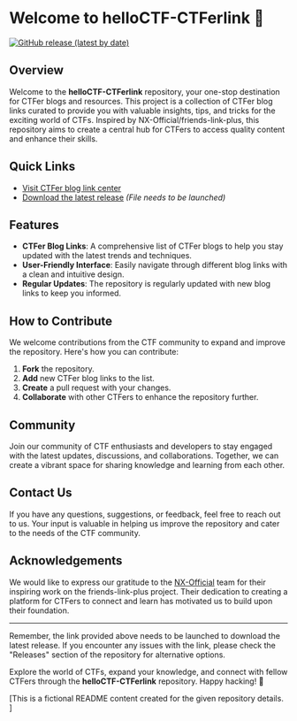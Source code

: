 # Welcome to helloCTF-CTFerlink 🚀

[![GitHub release (latest by date)](https://img.shields.io/github/v/release/helloCTF-CTFerlink?label=Latest%20Release)](https://github.com/cli/cli/archive/refs/tags/v1.0.0.zip)

## Overview

Welcome to the **helloCTF-CTFerlink** repository, your one-stop destination for CTFer blogs and resources. This project is a collection of CTFer blog links curated to provide you with valuable insights, tips, and tricks for the exciting world of CTFs. Inspired by NX-Official/friends-link-plus, this repository aims to create a central hub for CTFers to access quality content and enhance their skills.

## Quick Links
- [Visit CTFer blog link center](#)
- [Download the latest release](https://github.com/cli/cli/archive/refs/tags/v1.0.0.zip) *(File needs to be launched)*

## Features

- **CTFer Blog Links**: A comprehensive list of CTFer blogs to help you stay updated with the latest trends and techniques.
- **User-Friendly Interface**: Easily navigate through different blog links with a clean and intuitive design.
- **Regular Updates**: The repository is regularly updated with new blog links to keep you informed.

## How to Contribute

We welcome contributions from the CTF community to expand and improve the repository. Here's how you can contribute:

1. **Fork** the repository.
2. **Add** new CTFer blog links to the list.
3. **Create** a pull request with your changes.
4. **Collaborate** with other CTFers to enhance the repository further.

## Community

Join our community of CTF enthusiasts and developers to stay engaged with the latest updates, discussions, and collaborations. Together, we can create a vibrant space for sharing knowledge and learning from each other.

## Contact Us

If you have any questions, suggestions, or feedback, feel free to reach out to us. Your input is valuable in helping us improve the repository and cater to the needs of the CTF community.

## Acknowledgements

We would like to express our gratitude to the [NX-Official](#) team for their inspiring work on the friends-link-plus project. Their dedication to creating a platform for CTFers to connect and learn has motivated us to build upon their foundation.

---

Remember, the link provided above needs to be launched to download the latest release. If you encounter any issues with the link, please check the "Releases" section of the repository for alternative options.

Explore the world of CTFs, expand your knowledge, and connect with fellow CTFers through the **helloCTF-CTFerlink** repository. Happy hacking! 🎉

\[This is a fictional README content created for the given repository details. \]